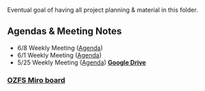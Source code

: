 Eventual goal of having all project planning & material in this folder.

## Agendas & Meeting Notes
- 6/8 Weekly Meeting ([Agenda](https://docs.google.com/document/d/1KKOFqAFaNK6nEyo_3oCTcg5n8wr5LlalLgjev_pQlvE/edit?usp=sharing))
- 6/1 Weekly Meeting ([Agenda](https://docs.google.com/document/d/1wIxlR6-dm0yR16uz2UJqMuIMw-IndoBW6MGjV9i4eSg/edit?usp=sharing))
- 5/25 Weekly Meeting ([Agenda](https://docs.google.com/document/d/1GhV-d-_izzt6yvY3Pp112s4z752Tj9B-ZSWHLw90Ye4/edit?usp=sharing))
**[Google Drive](https://drive.google.com/drive/folders/1kXyuum2LWyT438kzR3LC4qLewkOQzLlY?usp=sharing)**

### [OZFS Miro board](https://miro.com/app/board/uXjVO0ZP-6o=/)

